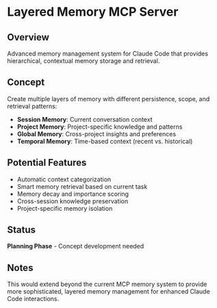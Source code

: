 # Layered Memory MCP Server

## Overview
Advanced memory management system for Claude Code that provides hierarchical, contextual memory storage and retrieval.

## Concept
Create multiple layers of memory with different persistence, scope, and retrieval patterns:
- **Session Memory**: Current conversation context
- **Project Memory**: Project-specific knowledge and patterns
- **Global Memory**: Cross-project insights and preferences
- **Temporal Memory**: Time-based context (recent vs. historical)

## Potential Features
- Automatic context categorization
- Smart memory retrieval based on current task
- Memory decay and importance scoring
- Cross-session knowledge preservation
- Project-specific memory isolation

## Status
**Planning Phase** - Concept development needed

## Notes
This would extend beyond the current MCP memory system to provide more sophisticated, layered memory management for enhanced Claude Code interactions.